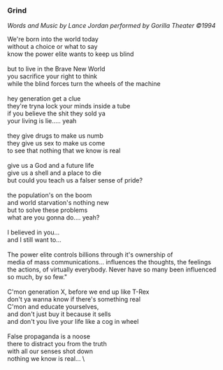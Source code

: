 ### Grind

_Words and Music by Lance Jordan performed by Gorilla Theater ©1994_

We're born into the world today \
without a choice or what to say \
know the power elite wants to keep us blind \
 \
but to live in the Brave New World \
you sacrifice your right to think \
while the blind forces turn the wheels of the machine \
 \
hey generation get a clue \
they're tryna lock your minds inside a tube \
if you believe the shit they sold ya \
your living is lie..... yeah \
 \
they give drugs to make us numb \
they give us sex to make us come \
to see that nothing that we know is real \
 \
give us a God and a future life \
give us a shell and a place to die \
but could you teach us a falser sense of pride? \
 \
the population's on the boom \
and world starvation's nothing new \
but to solve these problems \
what are you gonna do....  yeah? \
 \
I believed in you... \
and I still want to... \
 \
The power elite controls billions through it's ownership of \
media of mass communications... influences the thoughts, the feelings \
the actions, of virtually everybody.  Never have so many been influenced \
so much, by so few." \
 \
C'mon generation X, before we end up like T-Rex \
don't ya wanna know if there's something real \
C'mon and educate yourselves, \
and don't just buy it because it sells \
and don't you live your life like a cog in wheel \
 \
False propaganda is a noose \
there to distract you from the truth \
with all our senses shot down \
nothing we know is real... \
